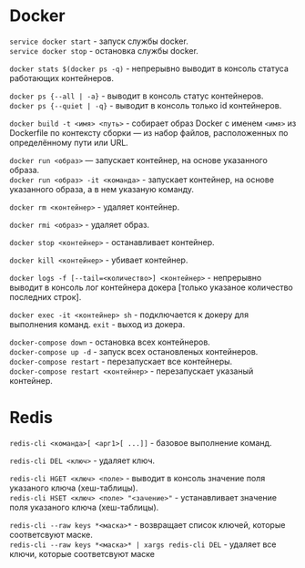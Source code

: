 Docker
======

`service docker start` - запуск службы docker.  
`service docker stop` - остановка службы docker.

`docker stats $(docker ps -q)` - непрерывно выводит в консоль статуса работающих контейнеров.

`docker ps {--all | -a}` - выводит в консоль статус контейнеров.  
`docker ps {--quiet | -q}` - выводит в консоль только id контейнеров.

`docker build -t <имя> <путь>` - собирает образ Docker с именем `<имя>` из Dockerfile по контексту сборки — из набор файлов, расположенных по определённому пути или URL.

`docker run <образ>` — запускает контейнер, на основе указанного образа.  
`docker run <образ> -it <команда>` - запускает контейнер, на основе указанного образа, а в нем указаную команду.

`docker rm <контейнер>` - удаляет контейнер.

`docker rmi <образ>` - удаляет образ.

`docker stop <контейнер>` - останавливает контейнер.

`docker kill <контейнер>` - убивает контейнер.

`docker logs -f [--tail=<количество>] <контейнер>` - непрерывно выводит в консоль лог контейнера докера [только указаное количество последних строк].

`docker exec -it <контейнер> sh` - подключается к докеру для выполнения команд. `exit` - выход из докера.

`docker-compose down` - остановка всех контейнеров.  
`docker-compose up -d` - запуск всех остановленых контейнеров.  
`docker-compose restart`  - перезапускает все контейнеры.  
`docker-compose restart <контейнер>` - перезапускает указаный контейнер.

Redis
=====

`redis-cli <команда>[ <арг1>[ ...]]` - базовое выполнение команд.

`redis-cli DEL <ключ>` - удаляет ключ.

`redis-cli HGET <ключ> <поле>` - выводит в консоль значение поля указаного ключа (хеш-таблицы).  
`redis-cli HSET <ключ> <поле> "<зачение>"` - устанавливает значение поля указаного ключа (хеш-таблицы).

`redis-cli --raw keys *<маска>*` - возвращает список ключей, которые соответсвуют маске.  
`redis-cli --raw keys *<маска>* | xargs redis-cli DEL` - удаляет все ключи, которые соответсвуют маске